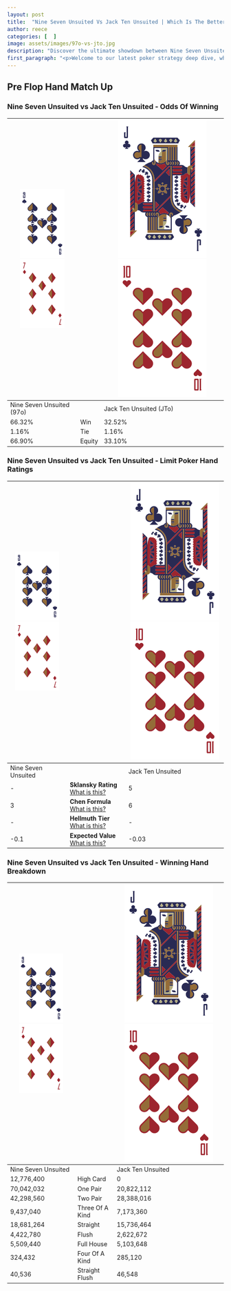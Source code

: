 ```yaml
---
layout: post
title:  "Nine Seven Unsuited Vs Jack Ten Unsuited | Which Is The Better Hand In Poker? A Complete Guide"
author: reece
categories: [  ]
image: assets/images/97o-vs-jto.jpg
description: "Discover the ultimate showdown between Nine Seven Unsuited and Jack Ten Unsuited in poker! Uncover the odds, strategies, and scenarios where one hand triumphs over the other. Get ready to up your poker game with this thrilling analysis."
first_paragraph: "<p>Welcome to our latest poker strategy deep dive, where we're pitting two distinct hands against each other in a high-stakes showdown: Nine Seven Unsuited vs Jack Ten Unsuited.</p><p>In the dynamic world of poker, every decision counts, and knowing which hand holds the upper hand is key to your success at the table.</p><p>In this article, we'll dissect these two hands, explore the scenarios where one dominates the other, and equip you with the knowledge to make strategic choices that can tip the odds in your favor.</p><p>Get ready to unravel the intriguing dynamics of these poker hands and elevate your game to new heights.</p>"
---
```




[comment]: # (sp0)

## Pre Flop Hand Match Up

<div class="table hand-ratings" markdown="1"> 



### Nine Seven Unsuited vs Jack Ten Unsuited - Odds Of Winning


    
| ![image info](assets/images/hand1/9.png) ![image info](assets/images/hand1/7o.png) |  | ![image info](assets/images/hand2/J.png) ![image info](assets/images/hand2/To.png) |
| -------- | -------- | -------- |
| Nine Seven Unsuited (97o) |  | Jack Ten Unsuited (JTo) |
| 66.32% | Win | 32.52% |
| 1.16% | Tie | 1.16% |
| 66.90% | Equity | 33.10% |




[comment]: # (sp1)



### Nine Seven Unsuited vs Jack Ten Unsuited - Limit Poker Hand Ratings


    
| ![image info](assets/images/hand1/9.png) ![image info](assets/images/hand1/7o.png) |  | ![image info](assets/images/hand2/J.png) ![image info](assets/images/hand2/To.png) |
| -------- | -------- | -------- |
| Nine Seven Unsuited |  | Jack Ten Unsuited |
| - | **Sklansky Rating** [What is this?](/sklansky-rating-explained) | 5 |
| 3 | **Chen Formula** [What is this?](/chen-formula-explained) | 6 |
| - | **Hellmuth Tier** [What is this?](/Hellmuth-tier-explained) | - |
| -0.1 | **Expected Value** [What is this?](/expected-value-explained) | -0.03 |




[comment]: # (sp2)



### Nine Seven Unsuited vs Jack Ten Unsuited - Winning Hand Breakdown


    
| ![image info](assets/images/hand1/9.png) ![image info](assets/images/hand1/7o.png) |  | ![image info](assets/images/hand2/J.png) ![image info](assets/images/hand2/To.png) |
| -------- | -------- | -------- |
| Nine Seven Unsuited |  | Jack Ten Unsuited |
| 12,776,400 | High Card | 0 |
| 70,042,032 | One Pair | 20,822,112 |
| 42,298,560 | Two Pair | 28,388,016 |
| 9,437,040 | Three Of A Kind | 7,173,360 |
| 18,681,264 | Straight | 15,736,464 |
| 4,422,780 | Flush | 2,622,672 |
| 5,509,440 | Full House | 5,103,648 |
| 324,432 | Four Of A Kind | 285,120 |
| 40,536 | Straight Flush | 46,548 |




[comment]: # (sp3)



</div>

[comment]: # (sp4)



[comment]: # (sp5)

